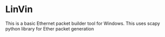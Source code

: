 # LinVin
This is a basic Ethernet packet builder tool for Windows. This uses scapy python library for Ether packet generation